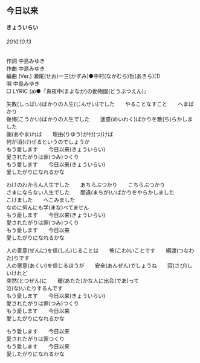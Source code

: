## 今日以来
#### きょういらい
###### 2010.10.13


作詞     中島みゆき　　　　　   
作曲      中島みゆき  　　　   
編曲 (Ver.) 瀬尾(せお)一三(かずみ)●中村(なかむら)哲(あきら)(1)　　　　　　
唄  中島みゆき        
□ LYRIC (a)●『真夜中(まよなか)の動物園(どうぶつえん)』   
   
失敗(しっぱい)ばかりの人生(じんせい)でした　　やることなすこと　　へまばかり   
後悔(こうかい)ばかりの人生でした　　迷惑(めいわく)ばかりを散(ち)らかしました   
謝(あやま)れば　　理由(りゆう)が付(つ)けば   
何が消(け)せるというのでしょうか   
もう愛します　　今日以来(きょういらい)   
愛されたがりは罪(つみ)つくり   
もう愛します　　今日以来(きょういらい)   
愛したがりになれるかな   
   
わけのわからん人生でした　　あちらぶつかり　　こちらぶつかり   
さまにならない人生でした　　間違(まちが)いばかりをやらかしました   
こけました　　へこみました   
なのに何んにも学(まな)べてません   
もう愛します　　今日以来(きょういらい)   
愛されたがりは罪(つみ)つくり   
もう愛します　　今日以来   
愛したがりになれるかな   
   
人の善意(ぜんに)を信(しん)じることは　　怖(こわ)いことです　　綱渡(つなわた)りです   
人の悪意(あくい)を信じるほうが　　安全(あんぜん)でしょうね　　寂(さび)しいけれど   
突然(とつぜん)に　　暖(あたた)かな人に出会(であ)って   
泣(な)いたりするんです   
もう愛します　　今日以来(きょういらい)   
愛されたがりは罪(つみ)つくり   
もう愛します　　今日以来   
愛したがりになれるかな   
   
   
もう愛します　　今日以来   
愛されたがりは罪つくり   
もう愛します　　今日以来   
愛したがりになれるかな   